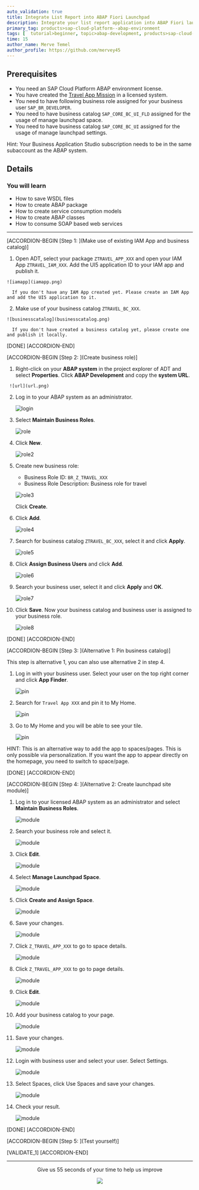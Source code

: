 ```yaml
---
auto_validation: true
title: Integrate List Report into ABAP Fiori Launchpad
description: Integrate your list report application into ABAP Fiori launchpad.
primary_tag: products>sap-cloud-platform--abap-environment
tags: [  tutorial>beginner, topic>abap-development, products>sap-cloud-platform, tutorial>license]
time: 15
author_name: Merve Temel 
author_profile: https://github.com/mervey45
---
```


## Prerequisites  
- You need an SAP Cloud Platform ABAP environment license.
- You have created the [Travel App Mission](mission.cp-starter-extensions-abap) in a licensed system.
- You need to have following business role assigned for your business user `SAP_BR_DEVELOPER`.
- You need to have business catalog `SAP_CORE_BC_UI_FLD` assigned for the usage of manage launchpad space.
- You need to have business catalog `SAP_CORE_BC_UI` assigned for the usage of manage launchpad settings.

Hint: Your Business Application Studio subscription needs to be in the same subaccount as the ABAP system.


## Details
### You will learn  
- How to save WSDL files
- How to create ABAP package
- How to create service consumption models
- How to create ABAP classes
- How to consume SOAP based web services

---
[ACCORDION-BEGIN [Step 1: ](Make use of existing IAM App and business catalog)]

  1. Open ADT, select your package `ZTRAVEL_APP_XXX` and open your IAM App `ZTRAVEL_IAM_XXX`. Add the UI5 application ID to your IAM app and publish it.

    ![iamapp](iamapp.png)

      If you don't have any IAM App created yet. Please create an IAM App and add the UI5 application to it.

  2. Make use of your business catalog `ZTRAVEL_BC_XXX`.

    ![businesscatalog](businesscatalog.png)

      If you don't have created a business catalog yet, please create one and publish it locally.


[DONE]
[ACCORDION-END]

[ACCORDION-BEGIN [Step 2: ](Create business role)]

  1.  Right-click on your **ABAP system** in the project explorer of ADT and select **Properties**. Click **ABAP Development** and copy the **system URL**.

     ![url](url.png)

  2. Log in to your ABAP system as an administrator.

     ![login](login.png)

  3. Select **Maintain Business Roles**.

      ![role](role.png)

  4. Click **New**.

      ![role2](role2.png)

  5. Create new business role:
      - Business Role ID: `BR_Z_TRAVEL_XXX`
      - Business Role Description: Business role for travel

       ![role3](role3.png)

      Click **Create**.


  6. Click **Add**.

       ![role4](role4.png)

  7. Search for business catalog `ZTRAVEL_BC_XXX`, select it and click **Apply**.

       ![role5](role5.png)

  8. Click **Assign Business Users** and click **Add**.

       ![role6](role6.png)

  9. Search your business user, select it and click **Apply** and **OK**.

       ![role7](role7.png)

 10. Click **Save**. Now your business catalog and business user is assigned to your business role.

       ![role8](role8.png)

[DONE]
[ACCORDION-END]

[ACCORDION-BEGIN [Step 3: ](Alternative 1: Pin business catalog)]

This step is alternative 1, you can also use alternative 2 in step 4.

  1. Log in with your business user. Select your user on the top right corner and click **App Finder**.

      ![pin](pin.png)

  2. Search for `Travel App XXX` and pin it to My Home.

      ![pin](pin2.png)

  3. Go to My Home and you will be able to see your tile.

      ![pin](pin3.png)

HINT: This is an alternative way to add the app to spaces/pages. This is only possible via personalization. If you want the app to appear directly on the homepage, you need to switch to space/page.


[DONE]
[ACCORDION-END]

[ACCORDION-BEGIN [Step 4: ](Alternative 2: Create launchpad site module)]

  1. Log in to your licensed ABAP system as an administrator and select **Maintain Business Roles**.

      ![module](module.png)

  2. Search your business role and select it.

      ![module](module2.png)

  3. Click **Edit**.

      ![module](module3.png)

  4. Select **Manage Launchpad Space**.

      ![module](module4.png)

  5. Click **Create and Assign Space**.

      ![module](module5.png)

  6. Save your changes.

      ![module](module6.png)

  7. Click `Z_TRAVEL_APP_XXX` to go to space details.

      ![module](module7.png)

  8. Click `Z_TRAVEL_APP_XXX` to go to page details.

      ![module](module8.png)

  9. Click **Edit**.

      ![module](module9.png)

 10. Add your business catalog to your page.

      ![module](module10.png)

 11. Save your changes.

      ![module](module11.png)

12. Login with business user and select your user. Select Settings.

      ![module](module12.png)

13. Select Spaces, click Use Spaces and save your changes.

      ![module](module13.png)

14. Check your result.

      ![module](module14.png)

[DONE]
[ACCORDION-END]


[ACCORDION-BEGIN [Step 5: ](Test yourself)]

[VALIDATE_1]
[ACCORDION-END]

---

<p style="text-align: center;">Give us 55 seconds of your time to help us improve</p>

<p style="text-align: center;"><a href="https://sapinsights.eu.qualtrics.com/jfe/form/SV_0im30RgTkbEEHMV?TutorialID=abap-environment-deploy-cf-production" target="_blank"><img src="https://raw.githubusercontent.com/SAPDocuments/Tutorials/master/data/images/285738_Emotion_Faces_R_purple.png"></a></p>
